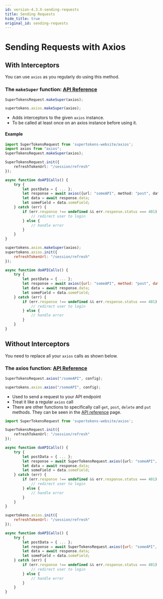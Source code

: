 ```yaml
---
id: version-4.3.X-sending-requests
title: Sending Requests
hide_title: true
original_id: sending-requests
---
```


# Sending Requests with Axios

## With Interceptors

You can use ```axios``` as you regularly do using this method.

### The ```makeSuper``` function: [API Reference](../api-reference/axios#makesuperaxios)
<!--DOCUSAURUS_CODE_TABS-->
<!--Via NPM-->
```js
SuperTokensRequest.makeSuper(axios);
```
<!--Via script tag-->
```js
supertokens.axios.makeSuper(axios);
```
<!--END_DOCUSAURUS_CODE_TABS-->

- Adds interceptors to the given ```axios``` instance.
- To be called at least once on an axios instance before using it. 

#### Example
<!--DOCUSAURUS_CODE_TABS-->
<!--Via NPM-->
```ts
import SuperTokensRequest from 'supertokens-website/axios';
import axios from "axios";
SuperTokensRequest.makeSuper(axios);

SuperTokensRequest.init({
    refreshTokenUrl: "/session/refresh"
});

async function doAPICalls() {
    try {
        let postData = { ... };
        let response = await axios({url: "someAPI", method: "post", data: postData });
        let data = await response.data;
        let someField = data.someField;
    } catch (err) {
        if (err.response !== undefined && err.response.status === 401) {
            // redirect user to login
        } else {
            // handle error
        }
    }
}
```
<!--Via script tag-->
```js
supertokens.axios.makeSuper(axios);
supertokens.axios.init({
    refreshTokenUrl: "/session/refresh"
});

async function doAPICalls() {
    try {
        let postData = { ... };
        let response = await axios({url: "someAPI", method: "post", data: postData });
        let data = await response.data;
        let someField = data.someField;
    } catch (err) {
        if (err.response !== undefined && err.response.status === 401) {
            // redirect user to login
        } else {
            // handle error
        }
    }
}
```
<!--END_DOCUSAURUS_CODE_TABS-->


## Without Interceptors
You need to replace all your ```axios``` calls as shown below.

### The axios function: [API Reference](../api-reference/axios#axiosdata-config)
<!--DOCUSAURUS_CODE_TABS-->
<!--Via NPM-->
```js
SuperTokensRequest.axios("/someAPI", config);
```
<!--Via script tag-->
```js
supertokens.axios.axios("/someAPI", config);
```
<!--END_DOCUSAURUS_CODE_TABS-->

- Used to send a request to your API endpoint
- Treat it like a regular ```axios``` call
- There are other functions to specifically call ```get```, ```post```, ```delete``` and ```put``` methods. They can be seen in the [API reference](../api-reference/axios#getdata-config-postdata-config-deletedata-config-putdata-config) page.


<!--DOCUSAURUS_CODE_TABS-->
<!--Via NPM-->
```ts
import SuperTokensRequest from 'supertokens-website/axios';

SuperTokensRequest.init({
    refreshTokenUrl: "/session/refresh"
});

async function doAPICalls() {
    try {
        let postData = { ... };
        let response = await SuperTokensRequest.axios({url: "someAPI", method: "post", data: postData });
        let data = await response.data;
        let someField = data.someField;
    } catch (err) {
        if (err.response !== undefined && err.response.status === 401) {
            // redirect user to login
        } else {
            // handle error
        }
    }
}
```
<!--Via script tag-->
```js
supertokens.axios.init({
    refreshTokenUrl: "/session/refresh"
});

async function doAPICalls() {
    try {
        let postData = { ... };
        let response = await SuperTokensRequest.axios({url: "someAPI", method: "post", data: postData });
        let data = await response.data;
        let someField = data.someField;
    } catch (err) {
        if (err.response !== undefined && err.response.status === 401) {
            // redirect user to login
        } else {
            // handle error
        }
    }
}
```
<!--END_DOCUSAURUS_CODE_TABS-->
